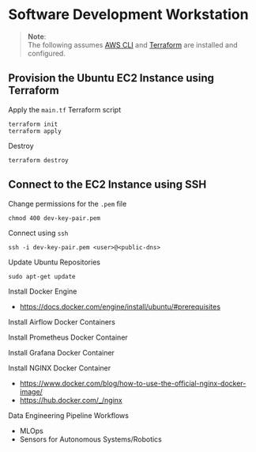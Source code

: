 # Software Development Workstation

> **Note**: </br>
> The following assumes [AWS CLI](https://docs.aws.amazon.com/cli/latest/userguide/getting-started-install.html) and [Terraform](https://developer.hashicorp.com/terraform/install) are installed and configured.

## **Provision the Ubuntu EC2 Instance using Terraform**

Apply the `main.tf` Terraform script
```shell
terraform init
terraform apply
```

Destroy
```shell
terraform destroy
```

## Connect to the EC2 Instance using SSH

Change permissions for the `.pem` file
```shell
chmod 400 dev-key-pair.pem
```

Connect using `ssh`
```shell
ssh -i dev-key-pair.pem <user>@<public-dns>
```

Update Ubuntu Repositories

```shell
sudo apt-get update
```

Install Docker Engine

- https://docs.docker.com/engine/install/ubuntu/#prerequisites

Install Airflow Docker Containers

Install Prometheus Docker Container

Install Grafana Docker Container

Install NGINX Docker Container

- https://www.docker.com/blog/how-to-use-the-official-nginx-docker-image/
- https://hub.docker.com/_/nginx

Data Engineering Pipeline Workflows

- MLOps
- Sensors for Autonomous Systems/Robotics